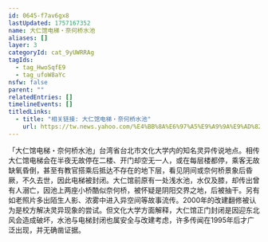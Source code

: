 ```yaml
---
id: 0645-f7av6gx8
lastUpdated: 1757167352
name: 大仁馆电梯・奈何桥水池
aliases: []
layer: 3
categoryId: cat_9yUWRRAg
tagIds:
  - tag_HwoSqfE9
  - tag_ufoW8aYc
nsfw: false
parent: ""
relatedEntries: []
timelineEvents: []
titledLinks:
  - title: "相关链接: 大仁馆电梯・奈何桥水池"
    url: https://tw.news.yahoo.com/%E4%BB%8A%E6%97%A5%E9%A9%9A%E9%AD%82-%E9%9D%88%E7%95%B0-%E6%96%87%E5%A4%A7%E5%A4%A7%E4%BB%81%E9%A4%A8-%E9%AC%BC%E9%9B%BB%E6%A2%AF-%E8%BC%89%E4%BA%BA%E5%88%B0%E9%99%B0%E7%95%8C-041423251.html
---
```


「大仁馆电梯・奈何桥水池」台湾省台北市文化大学内的知名灵异传说地点。相传大仁馆电梯会在半夜无故停在二楼、开门却空无一人，或在每层楼都停，乘客无故缺氧昏倒，甚至有教官搭乘后抵达不存在的地下层，看见阴间或奈何桥景象后昏厥，不久去世，因此电梯被封闭。大仁馆前原有一处浅水池，水仅及膝，却传出曾有人溺亡，因池上两座小桥酷似奈何桥，被怀疑是阴阳交界之地，后被抽干。另有如老照片多出陌生人影、浓雾中进入异空间等故事流传。2000年的改建翻修被认为是校方解决灵异现象的尝试。但文化大学方面解释，大仁馆正门封闭是因迎东北风会造成破坏，水池与电梯封闭也属安全与改建考虑，许多传闻在1995年后才广泛出现，并无确凿证据。